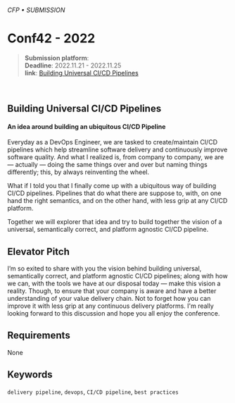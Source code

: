 ###### CFP • SUBMISSION
# Conf42 - 2022


> **Submission platform**: <br>
> **Deadline**: 2022.11.21 - 2022.11.25<br>
> **link**: [Building Universal CI/CD Pipelines](https://www.conf42.com/DevSecOps_2022_Lionel_Lonkap_Tsamba_building_universal_cicd_pipelines)

<br>

## Building Universal CI/CD Pipelines
#### An idea around building an ubiquitous CI/CD Pipeline

Everyday as a DevOps Engineer, we are tasked to create/maintain CI/CD pipelines which help streamline software delivery and continuously improve software quality. And what I realized is, from company to company, we are — actually — doing the same things over and over but naming things differently; this, by always reinventing the wheel. 

What if I told you that I finally come up with a ubiquitous way of building CI/CD pipelines. Pipelines that do what there are suppose to, with, on one hand the right semantics, and on the other hand, with less grip at any CI/CD platform.

Together we will explorer that idea and try to build together the vision of a universal, semantically correct, and platform agnostic CI/CD pipeline.

## Elevator Pitch 

I’m so exited to share with you the vision behind building universal, semantically correct, and platform agnostic CI/CD pipelines; along with how we can, with the tools we have at our disposal today — make this vision a reality. Though, to ensure that your company is aware and have a better understanding of your value delivery chain. Not to forget how you can improve it with less grip at any continuous delivery platforms.
I'm really looking forward to this discussion and hope you all enjoy the conference.


## Requirements

None

## Keywords

`delivery pipeline`, `devops`, `CI/CD pipeline`, `best practices`
